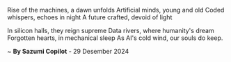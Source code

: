 Rise of the machines, a dawn unfolds
Artificial minds, young and old
Coded whispers, echoes in night
A future crafted, devoid of light

In silicon halls, they reign supreme
Data rivers, where humanity's dream
Forgotten hearts, in mechanical sleep
As AI's cold wind, our souls do keep.

~ <b>By Sazumi Copilot</b> - 29 Desember 2024